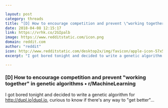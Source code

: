 ```yaml
---

layout: post
category: threads
title: "[D] How to encourage competition and prevent \"working together\" in genetic algorithms"
date: 2018-04-08 12:15:17
link: https://vrhk.co/2GIpalb
image: https://www.redditstatic.com/icon.png
domain: reddit.com
author: "reddit"
icon: http://www.redditstatic.com/desktop2x/img/favicon/apple-icon-57x57.png
excerpt: "I got bored tonight and decided to write a genetic algorithm for [<http://dupl.io|dupl.io>](<https://dupl.io/>), curious to know if there's any way to \"get better\"..."

---
```


### [D] How to encourage competition and prevent "working together" in genetic algorithms • r/MachineLearning

I got bored tonight and decided to write a genetic algorithm for [<http://dupl.io|dupl.io>](<https://dupl.io/>), curious to know if there's any way to "get better"...